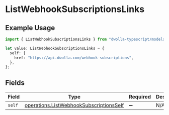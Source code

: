 # ListWebhookSubscriptionsLinks

## Example Usage

```typescript
import { ListWebhookSubscriptionsLinks } from "dwolla-typescript/models/operations";

let value: ListWebhookSubscriptionsLinks = {
  self: {
    href: "https://api.dwolla.com/webhook-subscriptions",
  },
};
```

## Fields

| Field                                                                                              | Type                                                                                               | Required                                                                                           | Description                                                                                        |
| -------------------------------------------------------------------------------------------------- | -------------------------------------------------------------------------------------------------- | -------------------------------------------------------------------------------------------------- | -------------------------------------------------------------------------------------------------- |
| `self`                                                                                             | [operations.ListWebhookSubscriptionsSelf](../../models/operations/listwebhooksubscriptionsself.md) | :heavy_minus_sign:                                                                                 | N/A                                                                                                |